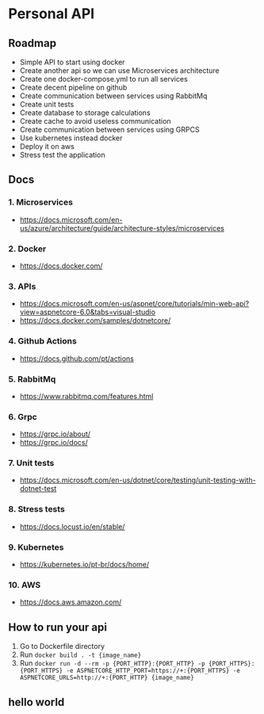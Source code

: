 # Personal API

## Roadmap
- Simple API to start using docker
- Create another api so we can use Microservices architecture
- Create one docker-compose.yml to run all services
- Create decent pipeline on github
- Create communication between services using RabbitMq
- Create unit tests
- Create database to storage calculations
- Create cache to avoid useless communication
- Create communication between services using GRPCS
- Use kubernetes instead docker
- Deploy it on aws
- Stress test the application

## Docs
### 1. Microservices
- https://docs.microsoft.com/en-us/azure/architecture/guide/architecture-styles/microservices
### 2. Docker
- https://docs.docker.com/
### 3. APIs
- https://docs.microsoft.com/en-us/aspnet/core/tutorials/min-web-api?view=aspnetcore-6.0&tabs=visual-studio
- https://docs.docker.com/samples/dotnetcore/
### 4. Github Actions
- https://docs.github.com/pt/actions
### 5. RabbitMq
- https://www.rabbitmq.com/features.html
### 6. Grpc
- https://grpc.io/about/
- https://grpc.io/docs/
### 7. Unit tests
- https://docs.microsoft.com/en-us/dotnet/core/testing/unit-testing-with-dotnet-test
### 8. Stress tests
- https://docs.locust.io/en/stable/
### 9. Kubernetes
- https://kubernetes.io/pt-br/docs/home/
### 10. AWS
- https://docs.aws.amazon.com/

## How to run your api
1. Go to Dockerfile directory
2. Run ```docker build . -t {image_name}```
3. Run ```docker run -d --rm -p {PORT_HTTP}:{PORT_HTTP} -p {PORT_HTTPS}:{PORT_HTTPS} -e ASPNETCORE_HTTP_PORT=https://+:{PORT_HTTPS} -e ASPNETCORE_URLS=http://+:{PORT_HTTP} {image_name}```
## hello world
